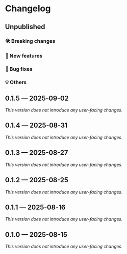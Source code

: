 # Changelog

## Unpublished

### 🛠 Breaking changes

### 🎉 New features

### 🐛 Bug fixes

### 💡 Others

## 0.1.5 — 2025-09-02

_This version does not introduce any user-facing changes._

## 0.1.4 — 2025-08-31

_This version does not introduce any user-facing changes._

## 0.1.3 — 2025-08-27

_This version does not introduce any user-facing changes._

## 0.1.2 — 2025-08-25

_This version does not introduce any user-facing changes._

## 0.1.1 — 2025-08-16

_This version does not introduce any user-facing changes._

## 0.1.0 — 2025-08-15

_This version does not introduce any user-facing changes._
